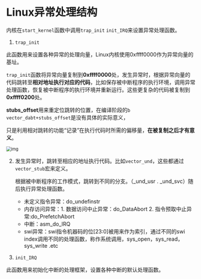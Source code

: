 # Linux异常处理结构

内核在`start_kernel`函数中调用`trap_init` `init_IRQ`来设置异常处理函数。

1. `trap_init`

此函数用来设置各种异常的处理向量，Linux内核使用0xffff0000作为异常向量的基址。

`trap_init`函数将异常向量复制到**0xffff0000**处，发生异常时，根据异常向量的代码跳转至**相对地址执行对应的代码**，比如保存被中断程序的执行环境，调用异常处理函数，恢复被中断程序的执行环境并重新运行。这些更复杂的代码被复制到**0xffff0200**处。

**stubs_offset**用来重定位跳转的位置，在编译阶段的`b vector_dabt+stubs_offset`是没有具体的实际意义，

只是利用相对跳转的功能“记录”在执行代码时所需的偏移量，**在被复制之后才有意义**。

 <img src="http://images.cnitblog.com/blog/513893/201304/08231648-b85f904298d14f7a89d470d9f0a56e49.gif" alt="img" style="zoom:80%;" /> 

2. 发生异常时，跳转至相应的地址执行代码。比如`vector_und`，这些都通过`vector_stub`宏来定义。

   根据被中断程序的工作模式，跳转到不同的分支。（_und_usr . _und_svc）随后执行异常处理函数。

   - 未定义指令异常：do_undefinstr
   - 内存访问异常：1. 数据访问中止异常：do_DataAbort  2. 指令预取中止异常:do_PrefetchAbort
   - 中断：asm_do_IRQ
   - swi异常：swi指令机器码的位[23:0]被用来作为索引，通过不同的swi index调用不同的处理函数，称作系统调用，sys_open，sys_read，sys_write .etc

3. `init_IRQ`

此函数用来初始化中断的处理框架，设置各种中断的默认处理函数。